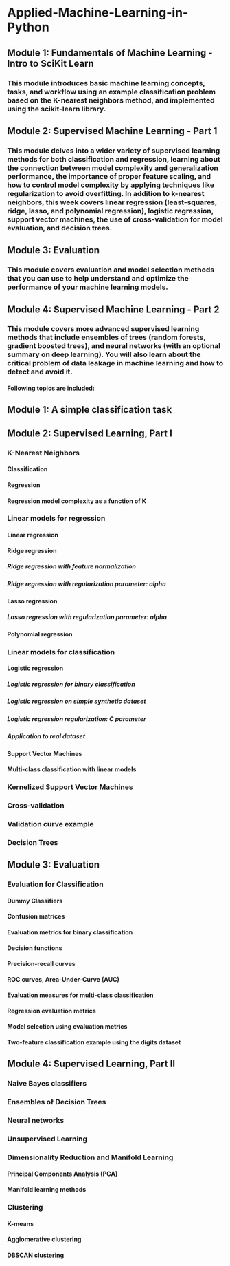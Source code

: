 # Applied-Machine-Learning-in-Python
## Module 1: Fundamentals of Machine Learning - Intro to SciKit Learn
### This module introduces basic machine learning concepts, tasks, and workflow using an example classification problem based on the K-nearest neighbors method, and implemented using the scikit-learn library.
## Module 2: Supervised Machine Learning - Part 1
### This module delves into a wider variety of supervised learning methods for both classification and regression, learning about the connection between model complexity and generalization performance, the importance of proper feature scaling, and how to control model complexity by applying techniques like regularization to avoid overfitting. In addition to k-nearest neighbors, this week covers linear regression (least-squares, ridge, lasso, and polynomial regression), logistic regression, support vector machines, the use of cross-validation for model evaluation, and decision trees.
## Module 3: Evaluation
### This module covers evaluation and model selection methods that you can use to help understand and optimize the performance of your machine learning models.
## Module 4: Supervised Machine Learning - Part 2
### This module covers more advanced supervised learning methods that include ensembles of trees (random forests, gradient boosted trees), and neural networks (with an optional summary on deep learning). You will also learn about the critical problem of data leakage in machine learning and how to detect and avoid it.
#### Following topics are included:
## Module 1: A simple classification task
## Module 2: Supervised Learning, Part I
### K-Nearest Neighbors
#### Classification
#### Regression
#### Regression model complexity as a function of K
### Linear models for regression
#### Linear regression
#### Ridge regression
##### Ridge regression with feature normalization
##### Ridge regression with regularization parameter: alpha
#### Lasso regression
##### Lasso regression with regularization parameter: alpha
#### Polynomial regression
### Linear models for classification
#### Logistic regression
##### Logistic regression for binary classification
##### Logistic regression on simple synthetic dataset
##### Logistic regression regularization: C parameter
##### Application to real dataset
#### Support Vector Machines
#### Multi-class classification with linear models
### Kernelized Support Vector Machines
### Cross-validation
### Validation curve example
### Decision Trees
## Module 3: Evaluation
### Evaluation for Classification
#### Dummy Classifiers
#### Confusion matrices
#### Evaluation metrics for binary classification
#### Decision functions
#### Precision-recall curves
#### ROC curves, Area-Under-Curve (AUC)
#### Evaluation measures for multi-class classification
#### Regression evaluation metrics
#### Model selection using evaluation metrics
#### Two-feature classification example using the digits dataset
## Module 4: Supervised Learning, Part II
### Naive Bayes classifiers
### Ensembles of Decision Trees
### Neural networks
### Unsupervised Learning
### Dimensionality Reduction and Manifold Learning
#### Principal Components Analysis (PCA)
#### Manifold learning methods
### Clustering
#### K-means
#### Agglomerative clustering
#### DBSCAN clustering

